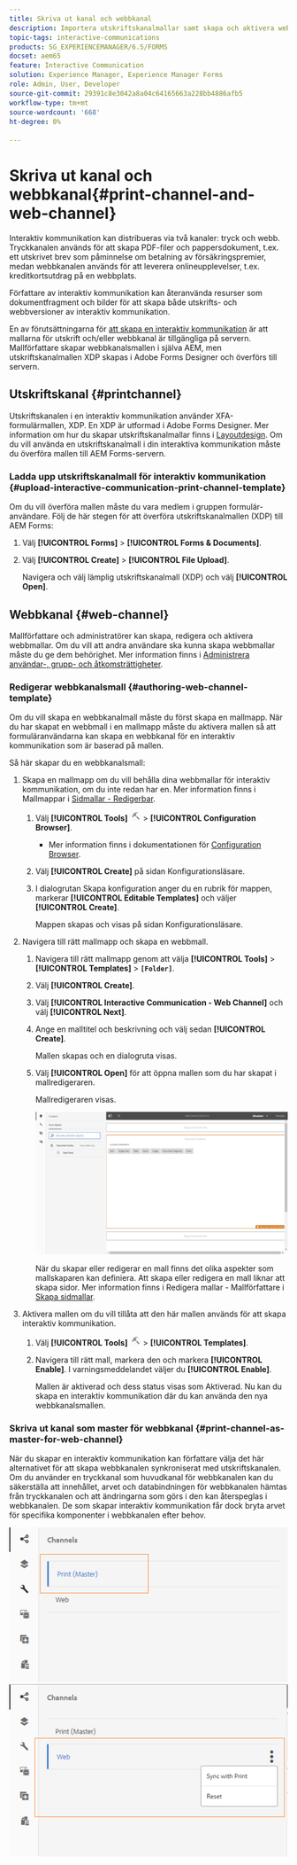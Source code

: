 ```yaml
---
title: Skriva ut kanal och webbkanal
description: Importera utskriftskanalmallar samt skapa och aktivera webbkanalsmallar
topic-tags: interactive-communications
products: SG_EXPERIENCEMANAGER/6.5/FORMS
docset: aem65
feature: Interactive Communication
solution: Experience Manager, Experience Manager Forms
role: Admin, User, Developer
source-git-commit: 29391c8e3042a8a04c64165663a228bb4886afb5
workflow-type: tm+mt
source-wordcount: '668'
ht-degree: 0%

---
```


# Skriva ut kanal och webbkanal{#print-channel-and-web-channel}

Interaktiv kommunikation kan distribueras via två kanaler: tryck och webb. Tryckkanalen används för att skapa PDF-filer och pappersdokument, t.ex. ett utskrivet brev som påminnelse om betalning av försäkringspremier, medan webbkanalen används för att leverera onlineupplevelser, t.ex. kreditkortsutdrag på en webbplats.

Författare av interaktiv kommunikation kan återanvända resurser som dokumentfragment och bilder för att skapa både utskrifts- och webbversioner av interaktiv kommunikation.

En av förutsättningarna för [att skapa en interaktiv kommunikation](../../forms/using/create-interactive-communication.md) är att mallarna för utskrift och/eller webbkanal är tillgängliga på servern. Mallförfattare skapar webbkanalsmallen i själva AEM, men utskriftskanalmallen XDP skapas i Adobe Forms Designer och överförs till servern.

## Utskriftskanal {#printchannel}

Utskriftskanalen i en interaktiv kommunikation använder XFA-formulärmallen, XDP. En XDP är utformad i Adobe Forms Designer. Mer information om hur du skapar utskriftskanalmallar finns i [Layoutdesign](../../forms/using/layout-design-details.md). Om du vill använda en utskriftskanalmall i din interaktiva kommunikation måste du överföra mallen till AEM Forms-servern.

### Ladda upp utskriftskanalmall för interaktiv kommunikation {#upload-interactive-communication-print-channel-template}

Om du vill överföra mallen måste du vara medlem i gruppen formulär-användare. Följ de här stegen för att överföra utskriftskanalmallen (XDP) till AEM Forms:

1. Välj **[!UICONTROL Forms]** > **[!UICONTROL Forms & Documents]**.

1. Välj **[!UICONTROL Create]** > **[!UICONTROL File Upload]**.

   Navigera och välj lämplig utskriftskanalmall (XDP) och välj **[!UICONTROL Open]**.

## Webbkanal {#web-channel}

Mallförfattare och administratörer kan skapa, redigera och aktivera webbmallar. Om du vill att andra användare ska kunna skapa webbmallar måste du ge dem behörighet. Mer information finns i [Administrera användar-, grupp- och åtkomsträttigheter](/help/sites-administering/user-group-ac-admin.md).

### Redigerar webbkanalsmall {#authoring-web-channel-template}

Om du vill skapa en webbkanalmall måste du först skapa en mallmapp. När du har skapat en webbmall i en mallmapp måste du aktivera mallen så att formuläranvändarna kan skapa en webbkanal för en interaktiv kommunikation som är baserad på mallen.

Så här skapar du en webbkanalsmall:

1. Skapa en mallmapp om du vill behålla dina webbmallar för interaktiv kommunikation, om du inte redan har en. Mer information finns i Mallmappar i [Sidmallar - Redigerbar](/help/sites-developing/page-templates-editable.md).

   1. Välj **[!UICONTROL Tools]** ![verktyg](assets/tools.png) > **[!UICONTROL Configuration Browser]**.
      * Mer information finns i dokumentationen för [Configuration Browser](/help/sites-administering/configurations.md).
   1. Välj **[!UICONTROL Create]** på sidan Konfigurationsläsare.
   1. I dialogrutan Skapa konfiguration anger du en rubrik för mappen, markerar **[!UICONTROL Editable Templates]** och väljer **[!UICONTROL Create]**.

      Mappen skapas och visas på sidan Konfigurationsläsare.

1. Navigera till rätt mallmapp och skapa en webbmall.

   1. Navigera till rätt mallmapp genom att välja **[!UICONTROL Tools]** > **[!UICONTROL Templates]** > **`[Folder]`**.
   1. Välj **[!UICONTROL Create]**.
   1. Välj **[!UICONTROL Interactive Communication - Web Channel]** och välj **[!UICONTROL Next]**.
   1. Ange en malltitel och beskrivning och välj sedan **[!UICONTROL Create]**.

      Mallen skapas och en dialogruta visas.

   1. Välj **[!UICONTROL Open]** för att öppna mallen som du har skapat i mallredigeraren.

      Mallredigeraren visas.

      ![webchannelTemplate](assets/webchanneltemplate.png)

      När du skapar eller redigerar en mall finns det olika aspekter som mallskaparen kan definiera. Att skapa eller redigera en mall liknar att skapa sidor. Mer information finns i Redigera mallar - Mallförfattare i [Skapa sidmallar](/help/sites-authoring/templates.md).

1. Aktivera mallen om du vill tillåta att den här mallen används för att skapa interaktiv kommunikation.

   1. Välj **[!UICONTROL Tools]** ![verktyg](assets/tools.png) > **[!UICONTROL Templates]**.
   1. Navigera till rätt mall, markera den och markera **[!UICONTROL Enable]**. I varningsmeddelandet väljer du **[!UICONTROL Enable]**.

      Mallen är aktiverad och dess status visas som Aktiverad. Nu kan du skapa en interaktiv kommunikation där du kan använda den nya webbkanalsmallen.

### Skriva ut kanal som master för webbkanal {#print-channel-as-master-for-web-channel}

När du skapar en interaktiv kommunikation kan författare välja det här alternativet för att skapa webbkanalen synkroniserat med utskriftskanalen. Om du använder en tryckkanal som huvudkanal för webbkanalen kan du säkerställa att innehållet, arvet och databindningen för webbkanalen hämtas från tryckkanalen och att ändringarna som görs i den kan återspeglas i webbkanalen. De som skapar interaktiv kommunikation får dock bryta arvet för specifika komponenter i webbkanalen efter behov.

![Skriv ut kanal som huvudkanal](assets/create_ic_print_master_new.png) ![Webbkanal med utskriftskanal som huvudkanal](assets/create_ic_print_master_web_new.png)
